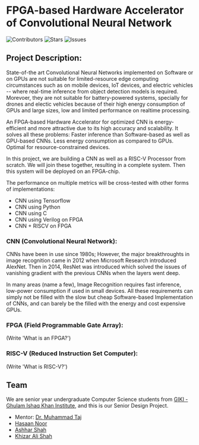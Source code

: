 # FPGA-based Hardware Accelerator of Convolutional Neural Network

![Contributors](https://img.shields.io/github/contributors/ashharshah/CNN_on_FPGA?style=plastic)
![Stars](https://img.shields.io/github/stars/ashharshah/CNN_on_FPGA)
![Issues](https://img.shields.io/github/issues/ashharshah/CNN_on_FPGA)

## Project Description:

State-of-the art Convolutional Neural Networks implemented on Software or on GPUs are not suitable for limited-resource edge computing circumstances such as on mobile devices, IoT devices, and electric vehicles -- where real-time inference from object detection models is required. Morevoer, they are not suitable for battery-powered systems, specially for drones and electic vehicles because of their high energy consumption of GPUs and large sizes, low and limited performance on realtime processing.

An FPGA-based Hardware Accelerator for optimized CNN is energy-efficient and more attractive due to its high accuracy and scalability. It solves all these problems: Faster inference than Software-based as well as GPU-based CNNs. Less energy consumption as compared to GPUs. Optimal for resource-constrained devices.

In this project, we are building a CNN as well as a RISC-V Processor from scratch. We will join these together, resulting in a complete system. Then this system will be deployed on an FPGA-chip.

The performance on multiple metrics will be cross-tested with other forms of implementations:
- CNN using Tensorflow
- CNN using Python
- CNN using C
- CNN using Verilog on FPGA
- CNN + RISCV on FPGA

### CNN (Convolutional Neural Network):

CNNs have been in use since 1980s; However,
the major breakthroughts in image recognition came in 2012 when Microsoft
Research introduced AlexNet. Then in 2014, ResNet was introduced which solved
the issues of vanishing gradient with the previous CNNs when the layers went deep.

In many areas (name a few), Image Recognition requires fast inference, low-power
consumption if used in small devices. All these requirements can simply
not be filled with the slow but cheap Software-based Implementation of CNNs,
and can barely be the filled with the energy and cost expensive GPUs.

### FPGA (Field Programmable Gate Array):

(Write 'What is an FPGA?')



### RISC-V (Reduced Instruction Set Computer):

(Write 'What is RISC-V?')

## Team

We are senior year undergraduate Computer Science students from [GIKI - Ghulam Ishaq Khan Institute](https://giki.edu.pk), and this is our Senior Design Project.

-   Mentor: [Dr. Muhammad Taj](https://github.com/tajkhan)
-   [Hasaan Noor](https://github.com/hasaannoor)
-   [Ashhar Shah](https://github.com/ashharshah)
-   [Khizar Ali Shah](https://github.com/khizaralishah1)